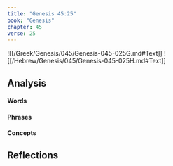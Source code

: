 ```yaml
---
title: "Genesis 45:25"
book: "Genesis"
chapter: 45
verse: 25
---
```

![[/Greek/Genesis/045/Genesis-045-025G.md#Text]]
![[/Hebrew/Genesis/045/Genesis-045-025H.md#Text]]

## Analysis

#### Words

#### Phrases

#### Concepts

## Reflections
